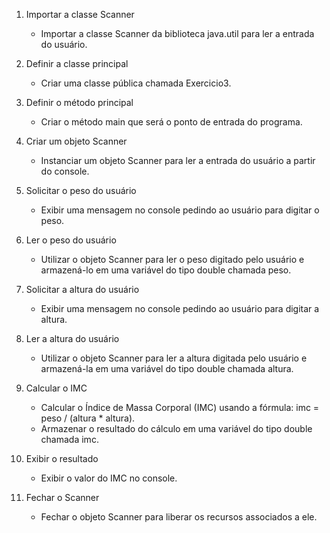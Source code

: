 1. Importar a classe Scanner
   - Importar a classe Scanner da biblioteca java.util para ler a entrada do usuário.

2. Definir a classe principal
   - Criar uma classe pública chamada Exercicio3.

3. Definir o método principal
   - Criar o método main que será o ponto de entrada do programa.

4. Criar um objeto Scanner
   - Instanciar um objeto Scanner para ler a entrada do usuário a partir do console.

5. Solicitar o peso do usuário
   - Exibir uma mensagem no console pedindo ao usuário para digitar o peso.

6. Ler o peso do usuário
   - Utilizar o objeto Scanner para ler o peso digitado pelo usuário e armazená-lo em uma variável do tipo double chamada peso.

7. Solicitar a altura do usuário
   - Exibir uma mensagem no console pedindo ao usuário para digitar a altura.

8. Ler a altura do usuário
   - Utilizar o objeto Scanner para ler a altura digitada pelo usuário e armazená-la em uma variável do tipo double chamada altura.

9. Calcular o IMC
   - Calcular o Índice de Massa Corporal (IMC) usando a fórmula: imc = peso / (altura * altura).
   - Armazenar o resultado do cálculo em uma variável do tipo double chamada imc.

10. Exibir o resultado
    - Exibir o valor do IMC no console.

11. Fechar o Scanner
    - Fechar o objeto Scanner para liberar os recursos associados a ele.